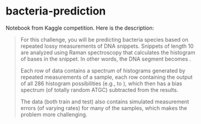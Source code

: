 # bacteria-prediction

Notebook from Kaggle competition. Here is the description:

>For this challenge, you will be predicting bacteria species based on repeated lossy measurements of DNA snippets. Snippets of length 10 are analyzed using Raman spectroscopy that calculates the histogram of bases in the snippet. In other words, the DNA segment  becomes .
>
>Each row of data contains a spectrum of histograms generated by repeated measurements of a sample, each row containing the output of all 286 histogram possibilities (e.g.,  to ), which then has a bias spectrum (of totally random ATGC) subtracted from the results.
>
>The data (both train and test) also contains simulated measurement errors (of varying rates) for many of the samples, which makes the problem more challenging.
